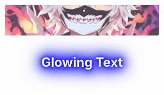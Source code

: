 <div style="text-align: center;">
  <img src="images.jpg" alt="Cool Background GIF" style="width: 100%; height: 100px; opacity: 0.8; object-fit:center; object-fit:cover;">
  <h1 style="font-size: 3em; color: #fff; text-shadow: 0 0 10px #00f, 0 0 20px #00f, 0 0 30px #00f, 0 0 40px #00f, 0 0 50px #00f, 0 0 60px #00f, 0 0 70px #00f;">
    Glowing Text
  </h1>
</div>
